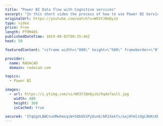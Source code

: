 ```yaml
---
title: "Power BI Data flow with Cognitive services"
excerpt: "In this short video the process of how to use Power BI Services, Data Flow, and Cognitive service to analysis the customer feedbacks text using semantic Analytics and Keyword Extraction has been shown. to learn more you can see the related Blog Posts from here https://radacad.com/ai-in-dataflow-power-bi-webservice-cognitive-service-part1"
originalUrl: https://youtube.com/watch?v=W93YJQmQyiU
type: video
price: Free
length: PT9M48S
publishedDateTime: 2019-08-02T00:35:46Z
heat: 50

featuredContent: "<iframe width=\"800\" height=\"500\" frameborder=\"0\" src=\"https://www.youtube.com/embed/W93YJQmQyiU\" allow=\"accelerometer; autoplay; encrypted-media; gyroscope; picture-in-picture\" allowfullscreen></iframe>"

provider:
  name: RADACAD
  domain: radacad.com

topics:
  - Power BI

images:
  - url: https://i.ytimg.com/vi/W93YJQmQyiU/hqdefault.jpg
    width: 480
    height: 360
    isCached: true

secured: "ZtqGgVLBWCnuUMwhmsqiW+58bXkSPyOun6/bR1Xakfs/aajHYmlsOgL9bKcKDHSZ4/jXgi5EGcdcZS2wEdWS4TTeusFSgEL5fGAthgZvrjRmsl3Usk6BlJQZK5Qjtdp7B+bPrKfyww2QRV46hgZTaECZQLKkue7SNgDanSGVz1MibYtkJPxJByOzUSNJDNPcDOPsTU9fbm5c7fL7LwR9OvXJwBhR3MLbhkHJJpwrBt3rrJ+BYZwVPrtBi4Lp6cb8BO2xk5Onsvo2SJYHgB9tj/DcJiXMgNrJF8Qj9naW7VN4XjiSXeeiroutQFQeCEo3kfDcdENBR9KUcz7FbMl/Efb7lpd1/4pQkqctNBtdRrH94uzDg6M6svtzH1hDeJdf9LrPgOTiGxrCcVlUoEyv32AhNlxUwwPRsY0oLX8xpsI=;lQCTZy9li9i24OauZyDDCw=="
---
```


